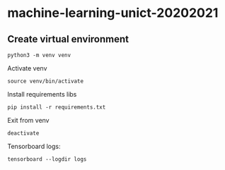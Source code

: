 # machine-learning-unict-20202021

## Create virtual environment

`python3 -m venv venv`

Activate venv

`source venv/bin/activate`

Install requirements libs

`pip install -r requirements.txt`

Exit from venv

`deactivate`

Tensorboard logs:

`tensorboard --logdir logs`